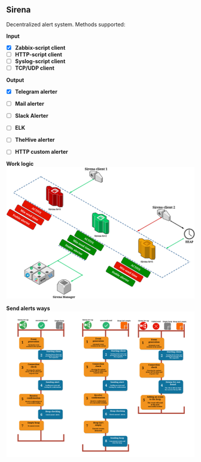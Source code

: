 ## Sirena
Decentralized alert system.
Methods supported: 

**Input**
- [x] **Zabbix-script client**
- [ ] **HTTP-script client**
- [ ] **Syslog-script client**
- [ ] **TCP/UDP client**

**Output**
- [x] **Telegram alerter**
- [ ] **Mail alerter**
- [ ] **Slack Alerter**
- [ ] **ELK**
- [ ] **TheHive alerter**
- [ ] **HTTP custom alerter**


**Work logic**
![Sirena](https://github.com/crow1011/content/blob/master/SirenaSmith/img/Sirena.png)

**Send alerts ways**
![Sirena](https://github.com/crow1011/content/blob/master/SirenaSmith/img/alert_way_en.png)


